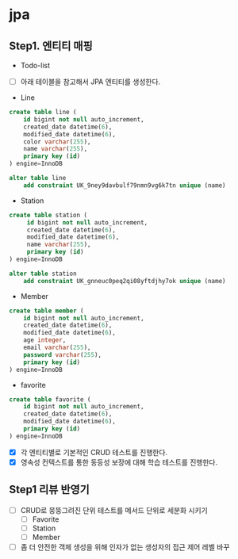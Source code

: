 # jpa

## Step1. 엔티티 매핑
- Todo-list
- [ ] 아래 테이블을 참고해서 JPA 엔티티를 생성한다.
- Line
```sql
create table line (
    id bigint not null auto_increment,
    created_date datetime(6),
    modified_date datetime(6),
    color varchar(255),
    name varchar(255),
    primary key (id)
) engine=InnoDB

alter table line
    add constraint UK_9ney9davbulf79nmn9vg6k7tn unique (name)
```
- Station
```sql
create table station (
     id bigint not null auto_increment,
     created_date datetime(6),
     modified_date datetime(6),
     name varchar(255),
     primary key (id)
) engine=InnoDB

alter table station
    add constraint UK_gnneuc0peq2qi08yftdjhy7ok unique (name)
```
- Member
```sql
create table member (
    id bigint not null auto_increment,
    created_date datetime(6),
    modified_date datetime(6),
    age integer,
    email varchar(255),
    password varchar(255),
    primary key (id)
) engine=InnoDB
```
- favorite
```sql
create table favorite (
    id bigint not null auto_increment,
    created_date datetime(6),
    modified_date datetime(6),
    primary key (id)
) engine=InnoDB
```
- [X] 각 엔티티별로 기본적인 CRUD 테스트를 진행한다.
- [X] 영속성 컨텍스트를 통한 동등성 보장에 대해 학습 테스트를 진행한다.

## Step1 리뷰 반영기
- [ ] CRUD로 뭉뚱그려진 단위 테스트를 메서드 단위로 세분화 시키기
    - [ ] Favorite
    - [ ] Station
    - [ ] Member
- [ ] 좀 더 안전한 객체 생성을 위해 인자가 없는 생성자의 접근 제어 레벨 바꾸
